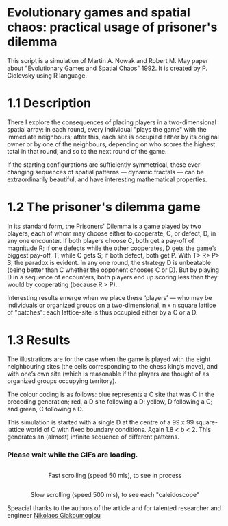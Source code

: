 # Evolutionary games and spatial chaos: practical usage of prisoner's dilemma
This script is a simulation of Martin A. Nowak and Robert M. May paper about "Evolutionary Games and Spatial Chaos" 1992. It is created by P. Gidlevsky using R language.

# 1.1 Description
There I explore the consequences of placing players in a two-dimensional spatial array: in each round, every individual "plays the game" with the immediate neighbours; after this, each site is occupied either by its original owner or by one of the neighbours, depending on who scores the highest total in that round; and so to the next round of the game.

If the starting configurations are sufficiently symmetrical, these ever-changing sequences of spatial patterns — dynamic fractals — can be extraordinarily beautiful, and have interesting mathematical properties. 
# 1.2 The prisoner's dilemma game
In its standard form, the Prisoners' Dilemma is a game played by two players, each of whom may choose either to cooperate, C, or defect, D, in any one encounter. If both players choose C, both get a pay-off of magnitude R; if one defects while the other cooperates, D gets the game’s biggest pay-off, T, while C gets S; if both defect, both get P. With T> R> P> S, the paradox is evident. In any one round, the strategy D is unbeatable (being better than C whether the opponent chooses C or D). But by playing D in a sequence of encounters, both players end up scoring less than they would by cooperating (because R > P). 

Interesting results emerge when we place these ‘players’ — who may be individuals or organized groups on a two-dimensional, n x n square lattice of "patches": each lattice-site is thus occupied either by a C or a D. 
# 1.3 Results
The illustrations are for the case when the game is played with the eight neighbouring sites (the cells corresponding to the chess king’s move), and with one’s own site (which is reasonable if the players are thought of as organized groups occupying territory).

The colour coding is as follows: blue represents a C site that was C in the preceding generation; red, a D site following a D: yellow, D following a C; and green, C following a D. 

This simulation is started with a single D at the centre of a 99 x 99 square-lattice world of C with fixed boundary conditions. Again 1.8 < b < 2. This generates an (almost) infinite sequence of different patterns.

<h3> Please wait while the GIFs are loading. </h3>
<p align="center">
<img height="" width="" src="https://github.com/Gids-Github/images/blob/main/75esdo.gif" alt=""></p>
<p align="center">  Fast scrolling (speed 50 mls), to see in process </p>
<p align="center"><img Align="center" height="" width="" src="https://github.com/Gids-Github/images/blob/main/75es74.gif" alt=""></p>
 <p align="center"> Slow scrolling (speed 500 mls), to see each "caleidoscope"</p>
</p>

Speacial thanks to the authors of the article and for talented researcher and engineer [Nikolaos Giakoumoglou](https://github.com/giakou4)





